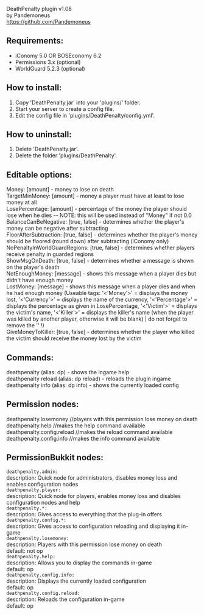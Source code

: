 DeathPenalty plugin v1.08		
by Pandemoneus		
https://github.com/Pandemoneus

Requirements:
----------------
- iConomy 5.0 OR BOSEconomy 6.2
- Permissions 3.x (optional)
- WorldGuard 5.2.3 (optional)

How to install:
----------------
1. Copy 'DeathPenalty.jar' into your 'plugins/' folder.		
2. Start your server to create a config file.		
3. Edit the config file in 'plugins/DeathPenalty/config.yml'.

How to uninstall:
-----------------
1. Delete 'DeathPenalty.jar'.		
2. Delete the folder 'plugins/DeathPenalty'.

Editable options:
-----------------
Money: [amount] - money to lose on death		
TargetMinMoney: [amount] - money a player must have at least to lose money at all		
LosePercentage: [amount] - percentage of the money the player should lose when he dies -- NOTE: this will be used instead of "Money" if not 0.0		
BalanceCanBeNegative: [true, false] - determines whether the player's money can be negative after subtracting		
FloorAfterSubtraction: [true, false] - determines whether the player's money should be floored (round down) after subtracting (iConomy only)		
NoPenaltyInWorldGuardRegions: [true, false] - determines whether players receive penalty in guarded regions		
ShowMsgOnDeath: [true, false] - determines whether a message is shown on the player's death		
NotEnoughMoney: [message] - shows this message when a player dies but didn't have enough money		
LostMoney: [message] - shows this message when a player dies and when he had enough money (Useable tags: '<'Money'>' = displays the money lost, '<'Currency'>' = displays the name of the currency, '<'Percentage'>' = displays the percentage as given in LosePercentage, '<'Victim'>' = displays the victim's name, '<'Killer'>' = displays the killer's name (when the player was killed by another player, otherwise it will be blank) | do not forget to remove the '' !)		
GiveMoneyToKiller: [true, false] - determines whether the player who killed the victim should receive the money lost by the victim

Commands:
-----------------
deathpenalty (alias: dp) - shows the ingame help		
deathpenalty reload (alias: dp reload) - reloads the plugin ingame		
deathpenalty info (alias: dp info) - shows the currently loaded config


Permission nodes:
-----------------
deathpenalty.losemoney //players with this permission lose money on death		
deathpenalty.help //makes the help command available		
deathpenalty.config.reload //makes the reload command available		
deathpenalty.config.info //makes the info command available

PermissionBukkit nodes:
-----------------------
`deathpenalty.admin:`		
    description: Quick node for administrators, disables money loss and enables configuration nodes		
`deathpenalty.player:`		
    description: Quick node for players, enables money loss and disables configuration nodes and help	
`deathpenalty.*:`		
    description: Gives access to everything that the plug-in offers		
`deathpenalty.config.*:`		
    description: Gives access to configuration reloading and displaying it in-game		
`deathpenalty.losemoney:`		
    description: Players with this permission lose money on death		
    default: not op		
`deathpenalty.help:`		
    description: Allows you to display the commands in-game		
    default: op		
`deathpenalty.config.info:`		
    description: Displays the currently loaded configuration		
    default: op		
`deathpenalty.config.reload:`		
    description: Reloads the configuration in-game		
    default: op		

